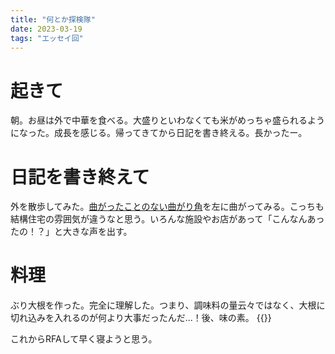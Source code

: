 ```yaml
---
title: "何とか探検隊"
date: 2023-03-19
tags: "エッセイ回"
---
```


# 起きて
朝。お昼は外で中華を食べる。大盛りといわなくても米がめっちゃ盛られるようになった。成長を感じる。帰ってきてから日記を書き終える。長かったー。


# 日記を書き終えて
外を散歩してみた。[曲がったことのない曲がり角](/post/2023-02-17)を左に曲がってみる。こっちも結構住宅の雰囲気が違うなと思う。いろんな施設やお店があって「こんなんあったの！？」と大きな声を出す。

# 料理
ぶり大根を作った。完全に理解した。つまり、調味料の量云々ではなく、大根に切れ込みを入れるのが何より大事だったんだ...！後、味の素。
{{<tweet user="dango_bot" id="1637423511638769665">}}

これからRFAして早く寝ようと思う。